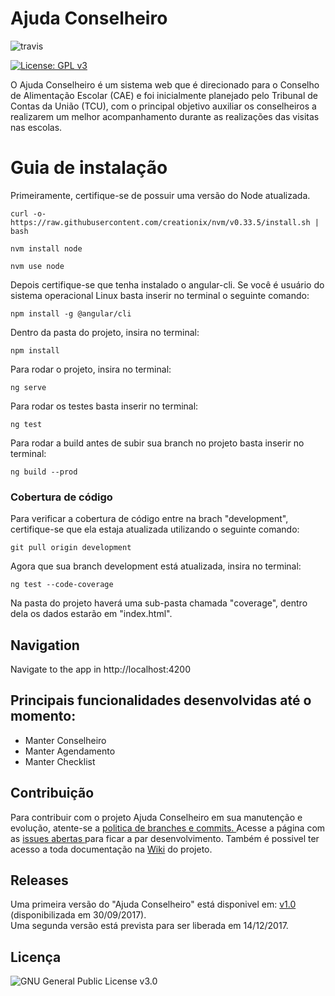 # Ajuda Conselheiro

![travis](https://travis-ci.org/fga-gpp-mds/2017.2-AjudaConselheiro-Frontend.svg?branch=development)

[![License: GPL v3](https://img.shields.io/badge/License-GPL%20v3-blue.svg)](https://www.gnu.org/licenses/gpl-3.0)


O Ajuda Conselheiro é um sistema web que é direcionado para o Conselho de Alimentação Escolar (CAE) e foi inicialmente planejado pelo Tribunal de Contas da União (TCU), com o principal objetivo auxiliar os conselheiros a realizarem um melhor acompanhamento durante as realizações das visitas nas escolas.  

# Guia de instalação

Primeiramente, certifique-se de possuir uma versão do Node atualizada.

``` 
curl -o- https://raw.githubusercontent.com/creationix/nvm/v0.33.5/install.sh | bash
```
```
nvm install node
```
```
nvm use node
```

Depois certifique-se que tenha instalado o angular-cli. Se você é usuário do sistema operacional Linux basta inserir no terminal o seguinte comando:
```
npm install -g @angular/cli
```

Dentro da pasta do projeto, insira no terminal:
```
npm install
```
Para rodar o projeto, insira no terminal:
```
ng serve
```

Para rodar os testes basta inserir no terminal:
```
ng test
```
Para rodar a build antes de subir sua branch no projeto basta inserir no terminal:
```
ng build --prod
```
### Cobertura de código

Para verificar a cobertura de código entre na brach "development", certifique-se que ela estaja atualizada utilizando o seguinte comando:

```
git pull origin development
```

Agora que sua branch development está atualizada, insira no terminal:

```
ng test --code-coverage
 ```

Na pasta do projeto haverá uma sub-pasta chamada "coverage", dentro dela os dados estarão em "index.html".


## Navigation

Navigate to the app in http://localhost:4200

## Principais funcionalidades desenvolvidas até o momento:
- Manter Conselheiro
- Manter Agendamento
- Manter Checklist

## Contribuição

Para contribuir com o projeto Ajuda Conselheiro em sua manutenção e evolução, atente-se a <a href="https://github.com/fga-gpp-mds/2017.2-AjudaConselheiro-Backend/wiki/Plano-de-Gerenciamento-de-Configura%C3%A7%C3%A3o#3-github" > politica de branches e commits. </a> Acesse a página com as <a href="https://github.com/fga-gpp-mds/2017.2-AjudaConselheiro-Frontend/issues"> issues abertas </a> para ficar a par desenvolvimento.
Também é possivel ter acesso a toda documentação na <a href="https://github.com/fga-gpp-mds/2017.2-AjudaConselheiro-Frontend/wiki#boards?repos=102744721"> Wiki</a> do projeto.

## Releases

Uma primeira versão do "Ajuda Conselheiro" está disponivel em: [v1.0](https://github.com/fga-gpp-mds/2017.2-AjudaConselheiro-Frontend/releases) (disponibilizada em 30/09/2017).<br>
Uma segunda versão está prevista para ser liberada em 14/12/2017.

## Licença
![GNU General Public License v3.0](https://github.com/fga-gpp-mds/2017.2-AjudaConselheiro-Frontend/blob/development/LICENSE)
